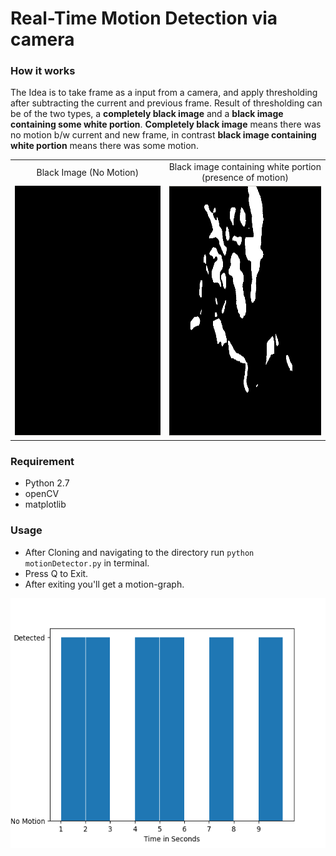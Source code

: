 # Real-Time Motion Detection via camera

### How it works
The Idea is to take frame as a input from a camera, and apply thresholding after subtracting the current and previous frame. 
Result of thresholding can be of the two types, a **completely black image** and a **black image containing some white portion**.
**Completely black image** means there was no motion b/w current and new frame, in contrast **black image containing white 
portion** means there was some motion.
<table align='center'>
<tr align='center'>
<td>Black Image (No Motion)</td>
<td>Black image containing white portion (presence of motion)</td>
</tr>
<tr>
<td><img src = 'images/nomotion.png' width="500" height="400"/>
<td><img src = 'images/motion.png' width="500" height="400"/>
</tr>
</table>  

### Requirement
* Python 2.7
* openCV
* matplotlib
### Usage
* After Cloning and navigating to the directory run `python motionDetector.py` in terminal.
* Press Q to Exit.
* After exiting you'll get a motion-graph.  
<p align="center">
  <img width="600" height="400" src="images/motiongraph.png">
</p>
